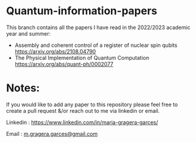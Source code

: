 # Quantum-information-papers
This branch contains all the papers I have read in the 2022/2023 academic year and summer:
- Assembly and coherent control of a register of nuclear spin qubits
       https://arxiv.org/abs/2108.04790
- The Physical Implementation of Quantum Computation
       https://arxiv.org/abs/quant-ph/0002077


# Notes:
If you would like to add any paper to this repository please feel free to create a pull request &/or reach out to me via linkedin or email.

Linkedin : https://www.linkedin.com/in/maria-gragera-garces/

Email : m.gragera.garces@gmail.com
